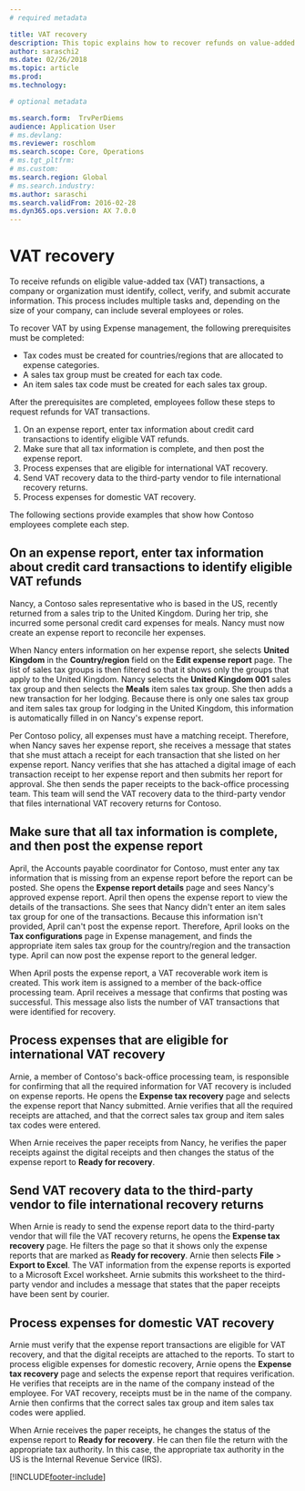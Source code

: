 ```yaml
---
# required metadata

title: VAT recovery
description: This topic explains how to recover refunds on value-added tax (VAT) transactions.
author: saraschi2
ms.date: 02/26/2018
ms.topic: article
ms.prod: 
ms.technology: 

# optional metadata

ms.search.form:  TrvPerDiems
audience: Application User
# ms.devlang: 
ms.reviewer: roschlom
ms.search.scope: Core, Operations
# ms.tgt_pltfrm: 
# ms.custom: 
ms.search.region: Global
# ms.search.industry: 
ms.author: saraschi
ms.search.validFrom: 2016-02-28
ms.dyn365.ops.version: AX 7.0.0
---
```


# VAT recovery 

To receive refunds on eligible value-added tax (VAT) transactions, a company or organization must identify, collect, verify, and submit accurate information. This process includes multiple tasks and, depending on the size of your company, can include several employees or roles.

To recover VAT by using Expense management, the following prerequisites must be completed:

- Tax codes must be created for countries/regions that are allocated to expense categories.
- A sales tax group must be created for each tax code.
- An item sales tax code must be created for each sales tax group.

After the prerequisites are completed, employees follow these steps to request refunds for VAT transactions.

1. On an expense report, enter tax information about credit card transactions to identify eligible VAT refunds.
2. Make sure that all tax information is complete, and then post the expense report.
3. Process expenses that are eligible for international VAT recovery.
4. Send VAT recovery data to the third-party vendor to file international recovery returns.
5. Process expenses for domestic VAT recovery.

The following sections provide examples that show how Contoso employees complete each step.

## On an expense report, enter tax information about credit card transactions to identify eligible VAT refunds

Nancy, a Contoso sales representative who is based in the US, recently returned from a sales trip to the United Kingdom. During her trip, she incurred some personal credit card expenses for meals. Nancy must now create an expense report to reconcile her expenses.

When Nancy enters information on her expense report, she selects **United Kingdom** in the **Country/region** field on the **Edit expense report** page. The list of sales tax groups is then filtered so that it shows only the groups that apply to the United Kingdom. Nancy selects the **United Kingdom 001** sales tax group and then selects the **Meals** item sales tax group. She then adds a new transaction for her lodging. Because there is only one sales tax group and item sales tax group for lodging in the United Kingdom, this information is automatically filled in on Nancy's expense report.

Per Contoso policy, all expenses must have a matching receipt. Therefore, when Nancy saves her expense report, she receives a message that states that she must attach a receipt for each transaction that she listed on her expense report. Nancy verifies that she has attached a digital image of each transaction receipt to her expense report and then submits her report for approval. She then sends the paper receipts to the back-office processing team. This team will send the VAT recovery data to the third-party vendor that files international VAT recovery returns for Contoso.

## Make sure that all tax information is complete, and then post the expense report

April, the Accounts payable coordinator for Contoso, must enter any tax information that is missing from an expense report before the report can be posted. She opens the **Expense report details** page and sees Nancy's approved expense report. April then opens the expense report to view the details of the transactions. She sees that Nancy didn't enter an item sales tax group for one of the transactions. Because this information isn't provided, April can't post the expense report. Therefore, April looks on the **Tax configurations** page in Expense management, and finds the appropriate item sales tax group for the country/region and the transaction type. April can now post the expense report to the general ledger.

When April posts the expense report, a VAT recoverable work item is created. This work item is assigned to a member of the back-office processing team. April receives a message that confirms that posting was successful. This message also lists the number of VAT transactions that were identified for recovery.

## Process expenses that are eligible for international VAT recovery

Arnie, a member of Contoso's back-office processing team, is responsible for confirming that all the required information for VAT recovery is included on expense reports. He opens the **Expense tax recovery** page and selects the expense report that Nancy submitted. Arnie verifies that all the required receipts are attached, and that the correct sales tax group and item sales tax codes were entered.

When Arnie receives the paper receipts from Nancy, he verifies the paper receipts against the digital receipts and then changes the status of the expense report to **Ready for recovery**.

## Send VAT recovery data to the third-party vendor to file international recovery returns

When Arnie is ready to send the expense report data to the third-party vendor that will file the VAT recovery returns, he opens the **Expense tax recovery** page. He filters the page so that it shows only the expense reports that are marked as **Ready for recovery**. Arnie then selects **File** &gt; **Export to Excel**. The VAT information from the expense reports is exported to a Microsoft Excel worksheet. Arnie submits this worksheet to the third-party vendor and includes a message that states that the paper receipts have been sent by courier.

## Process expenses for domestic VAT recovery

Arnie must verify that the expense report transactions are eligible for VAT recovery, and that the digital receipts are attached to the reports. To start to process eligible expenses for domestic recovery, Arnie opens the **Expense tax recovery** page and selects the expense report that requires verification. He verifies that receipts are in the name of the company instead of the employee. For VAT recovery, receipts must be in the name of the company. Arnie then confirms that the correct sales tax group and item sales tax codes were applied.

When Arnie receives the paper receipts, he changes the status of the expense report to **Ready for recovery**. He can then file the return with the appropriate tax authority. In this case, the appropriate tax authority in the US is the Internal Revenue Service (IRS).


[!INCLUDE[footer-include](../includes/footer-banner.md)]
